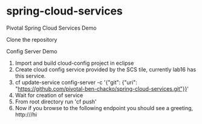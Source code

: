 # spring-cloud-services
Pivotal Spring Cloud Services Demo

Clone the repository

Config Server Demo
1. Import and build cloud-config project in eclipse
2. Create cloud config service provided by the SCS tile, currently lab16 has this service.
3. cf update-service config-server -c '{"git": {"uri": "https://github.com/pivotal-ben-chacko/spring-cloud-services.git"}}'
4. Wait for creation of service
5. From root directory run 'cf push'
6. Now if you browse to the following endpoint you should see a greeting, http://<app route>/hi
